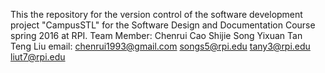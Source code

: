This the repository for the version control of the software development project "CampusSTL" for the Software Design and Documentation Course spring 2016 at RPI.
Team Member:
Chenrui Cao
Shijie Song
Yixuan Tan
Teng Liu
email:
chenrui1993@gmail.com
songs5@rpi.edu
tany3@rpi.edu
liut7@rpi.edu